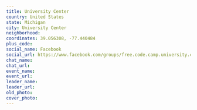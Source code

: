 ```yaml
---
title: University Center
country: United States
state: Michigan
city: University Center
neighborhood: 
coordinates: 39.056308, -77.440484
plus_code:
social_name: Facebook
social_url: https://www.facebook.com/groups/free.code.camp.university.center
chat_name:
chat_url:
event_name:
event_url:
leader_name:
leader_url:
old_photo: 
cover_photo:
---
```

